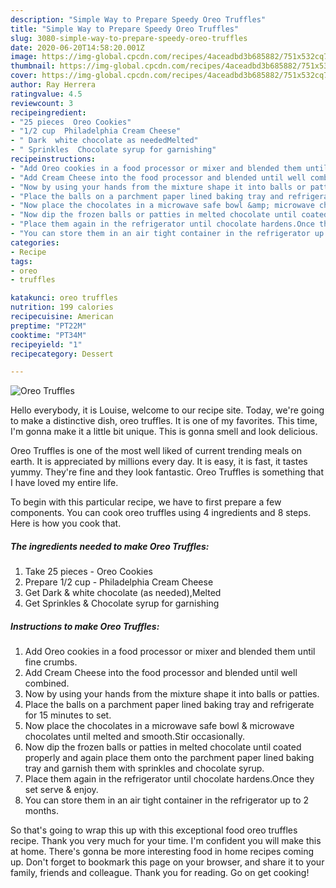 ```yaml
---
description: "Simple Way to Prepare Speedy Oreo Truffles"
title: "Simple Way to Prepare Speedy Oreo Truffles"
slug: 3080-simple-way-to-prepare-speedy-oreo-truffles
date: 2020-06-20T14:58:20.001Z
image: https://img-global.cpcdn.com/recipes/4aceadbd3b685882/751x532cq70/oreo-truffles-recipe-main-photo.jpg
thumbnail: https://img-global.cpcdn.com/recipes/4aceadbd3b685882/751x532cq70/oreo-truffles-recipe-main-photo.jpg
cover: https://img-global.cpcdn.com/recipes/4aceadbd3b685882/751x532cq70/oreo-truffles-recipe-main-photo.jpg
author: Ray Herrera
ratingvalue: 4.5
reviewcount: 3
recipeingredient:
- "25 pieces  Oreo Cookies"
- "1/2 cup  Philadelphia Cream Cheese"
- " Dark  white chocolate as neededMelted"
- " Sprinkles  Chocolate syrup for garnishing"
recipeinstructions:
- "Add Oreo cookies in a food processor or mixer and blended them until fine crumbs."
- "Add Cream Cheese into the food processor and blended until well combined."
- "Now by using your hands from the mixture shape it into balls or patties."
- "Place the balls on a parchment paper lined baking tray and refrigerate for 15 minutes to set."
- "Now place the chocolates in a microwave safe bowl &amp; microwave chocolates until melted and smooth.Stir occasionally."
- "Now dip the frozen balls or patties in melted chocolate until coated properly and again place them onto the parchment paper lined baking tray and garnish them with sprinkles and chocolate syrup."
- "Place them again in the refrigerator until chocolate hardens.Once they set serve &amp; enjoy."
- "You can store them in an air tight container in the refrigerator up to 2 months."
categories:
- Recipe
tags:
- oreo
- truffles

katakunci: oreo truffles 
nutrition: 199 calories
recipecuisine: American
preptime: "PT22M"
cooktime: "PT34M"
recipeyield: "1"
recipecategory: Dessert

---
```



![Oreo Truffles](https://img-global.cpcdn.com/recipes/4aceadbd3b685882/751x532cq70/oreo-truffles-recipe-main-photo.jpg)

Hello everybody, it is Louise, welcome to our recipe site. Today, we're going to make a distinctive dish, oreo truffles. It is one of my favorites. This time, I'm gonna make it a little bit unique. This is gonna smell and look delicious.



Oreo Truffles is one of the most well liked of current trending meals on earth. It is appreciated by millions every day. It is easy, it is fast, it tastes yummy. They're fine and they look fantastic. Oreo Truffles is something that I have loved my entire life.


To begin with this particular recipe, we have to first prepare a few components. You can cook oreo truffles using 4 ingredients and 8 steps. Here is how you cook that.

<!--inarticleads1-->

##### The ingredients needed to make Oreo Truffles:

1. Take 25 pieces - Oreo Cookies
1. Prepare 1/2 cup - Philadelphia Cream Cheese
1. Get  Dark &amp; white chocolate (as needed),Melted
1. Get  Sprinkles &amp; Chocolate syrup for garnishing




<!--inarticleads2-->

##### Instructions to make Oreo Truffles:

1. Add Oreo cookies in a food processor or mixer and blended them until fine crumbs.
1. Add Cream Cheese into the food processor and blended until well combined.
1. Now by using your hands from the mixture shape it into balls or patties.
1. Place the balls on a parchment paper lined baking tray and refrigerate for 15 minutes to set.
1. Now place the chocolates in a microwave safe bowl &amp; microwave chocolates until melted and smooth.Stir occasionally.
1. Now dip the frozen balls or patties in melted chocolate until coated properly and again place them onto the parchment paper lined baking tray and garnish them with sprinkles and chocolate syrup.
1. Place them again in the refrigerator until chocolate hardens.Once they set serve &amp; enjoy.
1. You can store them in an air tight container in the refrigerator up to 2 months.




So that's going to wrap this up with this exceptional food oreo truffles recipe. Thank you very much for your time. I'm confident you will make this at home. There's gonna be more interesting food in home recipes coming up. Don't forget to bookmark this page on your browser, and share it to your family, friends and colleague. Thank you for reading. Go on get cooking!
